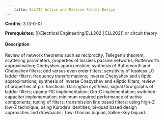 ```yaml
---
    title: ELL747 Active and Passive Filter Design
---
```

**Credits:** 3 (3-0-0)



**Prerequisites:** [[/Electrical Engineering/ELL202 | ELL202]] or circuit theory

#### Description 
Review of network theorems such as reciprocity, Tellegen’s theorem, scattering parameters, properties of lossless passive networks; Butterworth approximation; Chebyshev approximation; synthesis of Butterworth and Chebyshev filters; odd versus even order filters; sensitivity of lossless LC ladder filters; frequency transformations; inverse Chebyshev and elliptic approximations; synthesis of inverse Chebyshev and elliptic filters; review of properties of p.r. functions; Darlington synthesis; signal flow graphs of ladder filters; opamp-RC implementation; Gm-C implementation; switched- capacitor implementation; minimum required performance of active components; tuning of filters; transmission line based filters: using high-Z low-Z technique, using Kuroda’s identities; bi-quad based design approaches and drawbacks; Tow-Thomas biquad, Sallen-Key biquad.